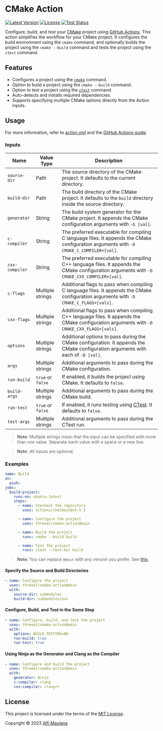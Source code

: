 # CMake Action

[![Latest Version](https://img.shields.io/github/v/release/threeal/cmake-action)](https://github.com/threeal/cmake-action/releases/)
[![License](https://img.shields.io/github/license/threeal/cmake-action)](./LICENSE)
[![Test Status](https://img.shields.io/github/actions/workflow/status/threeal/cmake-action/test.yml?label=test&branch=main)](https://github.com/threeal/cmake-action/actions/workflows/test.yml)

Configure, build, and test your [CMake](https://cmake.org/) project using [GitHub Actions](https://github.com/features/actions). This action simplifies the workflow for your CMake project. It configures the build environment using the `cmake` command, and optionally builds the project using the `cmake --build` command and tests the project using the `ctest` command.

## Features

- Configures a project using the [`cmake`](https://cmake.org/cmake/help/latest/manual/cmake.1.html) command.
- Option to build a project using the `cmake --build` command.
- Option to test a project using the [`ctest`](https://cmake.org/cmake/help/latest/manual/ctest.1.html) command.
- Auto-detects and installs required dependencies.
- Supports specifying multiple CMake options directly from the Action inputs.

## Usage

For more information, refer to [action.yml](./action.yml) and the [GitHub Actions guide](https://docs.github.com/en/actions/learn-github-actions/understanding-github-actions).

### Inputs

| Name | Value Type | Description |
| --- | --- | --- |
| `source-dir` | Path | The source directory of the CMake project. It defaults to the current directory. |
| `build-dir` | Path | The build directory of the CMake project. It defaults to the `build` directory inside the source directory. |
| `generator` | String | The build system generator for the CMake project. It appends the CMake configuration arguments with `-G [val]`. |
| `c-compiler` | String | The preferred executable for compiling C language files. It appends the CMake configuration arguments with `-D CMAKE_C_COMPILER=[val]`. |
| `cxx-compiler` | String | The preferred executable for compiling C++ language files. It appends the CMake configuration arguments with `-D CMAKE_CXX_COMPILER=[val]`. |
| `c-flags` | Multiple strings | Additional flags to pass when compiling C language files. It appends the CMake configuration arguments with `-D CMAKE_C_FLAGS=[vals]`. |
| `cxx-flags` | Multiple strings | Additional flags to pass when compiling C++ language files. It appends the CMake configuration arguments with `-D CMAKE_CXX_FLAGS=[vals]`. |
| `options` | Multiple strings | Additional options to pass during the CMake configuration. It appends the CMake configuration arguments with each of `-D [val]`. |
| `args` | Multiple strings | Additional arguments to pass during the CMake configuration. |
| `run-build` | `true` or `false` | If enabled, it builds the project using CMake. It defaults to `false`. |
| `build-args` | Multiple strings | Additional arguments to pass during the CMake build. |
| `run-test` | `true` or `false` | If enabled, it runs testing using [CTest](https://cmake.org/cmake/help/latest/manual/ctest.1.html). It defaults to `false`. |
| `test-args` | Multiple strings | Additional arguments to pass during the CTest run. |

> **Note**: Multiple strings mean that the input can be specified with more than one value. Separate each value with a space or a new line.

> **Note**: All inputs are optional.

### Examples

```yaml
name: Build
on:
  push:
jobs:
  build-project:
    runs-on: ubuntu-latest
    steps:
      - name: Checkout the repository
        uses: actions/checkout@v3.5.3

      - name: Configure the project
        uses: threeal/cmake-action@main

      - name: Build the project
        runs: cmake --build build

      - name: Test the project
        runs: ctest --test-dir build
```

> **Note**: You can replace `@main` with any version you prefer. See [this](https://docs.github.com/en/actions/using-workflows/workflow-syntax-for-github-actions#jobsjob_idstepsuses).

#### Specify the Source and Build Directories

```yaml
- name: Configure the project
  uses: threeal/cmake-action@main
  with:
    source-dir: submodules
    build-dir: submodules/out
```

#### Configure, Build, and Test in the Same Step

```yaml
- name: Configure, build, and test the project
  uses: threeal/cmake-action@main
  with:
    options: BUILD_TESTING=ON
    run-build: true
    run-test: true
```

#### Using Ninja as the Generator and Clang as the Compiler

```yaml
- name: Configure and build the project
  uses: threeal/cmake-action@main
  with:
    generator: Ninja
    c-compiler: clang
    cxx-compiler: clang++
```

## License

This project is licensed under the terms of the [MIT License](./LICENSE).

Copyright © 2023 [Alfi Maulana](https://github.com/threeal/)
